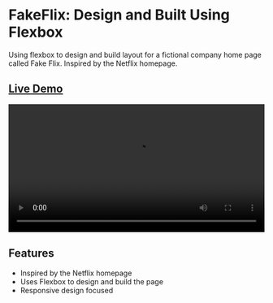 # FakeFlix: Design and Built Using Flexbox
Using flexbox to design and build layout for a fictional company home page called Fake Flix. Inspired by the Netflix homepage.

## <a href="https://daryldelrosario.github.io/company-home-page/">Live Demo</a>   

<kbd><video src="./mp4/live-demo.mp4" controls width="100%"></kbd>   

## Features
* Inspired by the Netflix homepage
* Uses Flexbox to design and build the page
* Responsive design focused